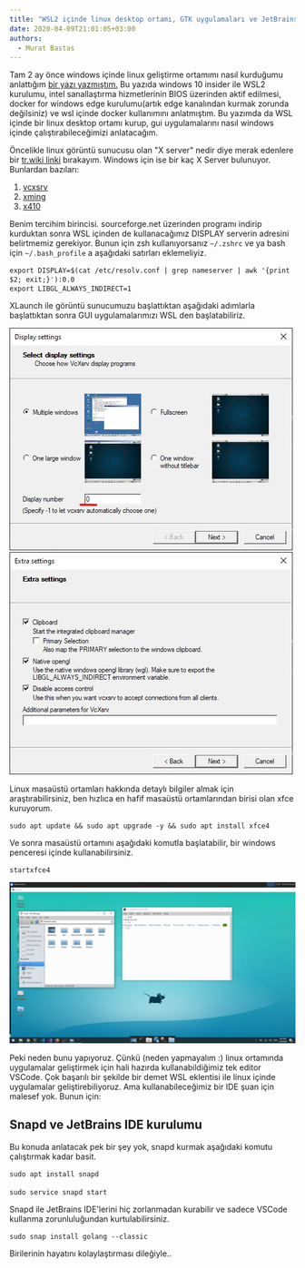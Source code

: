 ```yaml
---
title: "WSL2 içinde linux desktop ortamı, GTK uygulamaları ve JetBrains IDE'leri"
date: 2020-04-09T21:01:05+03:00
authors:
  - Murat Bastas
---
```


Tam 2 ay önce windows içinde linux geliştirme ortamımı nasıl kurduğumu anlattığım [bir yazı yazmıştım.](https://murat.github.io/2020/02/09/windows-gelistirme-ortami/) Bu yazıda windows 10 insider ile WSL2 kurulumu, intel sanallaştırma hizmetlerinin BIOS üzerinden aktif edilmesi, docker for windows edge kurulumu(artık edge kanalından kurmak zorunda değilsiniz) ve wsl içinde docker kullanımını anlatmıştım. Bu yazımda da WSL içinde bir linux desktop ortamı kurup, gui uygulamalarını nasıl windows içinde çalıştırabileceğimizi anlatacağım.

Öncelikle linux görüntü sunucusu olan "X server" nedir diye merak edenlere bir [tr.wiki linki](https://tr.wikipedia.org/wiki/X_Pencere_Sistemi) bırakayım. Windows için ise bir kaç X Server bulunuyor. Bunlardan bazıları:

1. [vcxsrv](https://sourceforge.net/projects/vcxsrv/)
2. [xming](https://sourceforge.net/projects/xming/)
3. [x410](https://x410.dev/)

Benim tercihim birincisi. sourceforge.net üzerinden programı indirip kurduktan sonra WSL içinden de kullanacağımız DISPLAY serverin adresini belirtmemiz gerekiyor. Bunun için zsh kullanıyorsanız `~/.zshrc` ve ya bash için `~/.bash_profile` a aşağıdaki satırları eklemeliyiz.

```
export DISPLAY=$(cat /etc/resolv.conf | grep nameserver | awk '{print $2; exit;}'):0.0
export LIBGL_ALWAYS_INDIRECT=1
```

XLaunch ile görüntü sunucumuzu başlattıktan aşağıdaki adımlarla başlattıktan sonra GUI uygulamalarımızı WSL den başlatabiliriz.

![x1](/images/xsrvr1.jpg)
![x2](/images/xsrvr2.jpg)

Linux masaüstü ortamları hakkında detaylı bilgiler almak için araştırabilirsiniz, ben hızlıca en hafif masaüstü ortamlarından birisi olan xfce kuruyorum.

```
sudo apt update && sudo apt upgrade -y && sudo apt install xfce4
```

Ve sonra masaüstü ortamını aşağıdaki komutla başlatabilir, bir windows penceresi içinde kullanabilirsiniz.

```
startxfce4
```

![xfce4](/images/xfce4.jpg)

Peki neden bunu yapıyoruz. Çünkü (neden yapmayalım :) linux ortamında uygulamalar geliştirmek için hali hazırda kullanabildiğimiz tek editor VSCode. Çok başarılı bir şekilde bir demet WSL eklentisi ile linux içinde uygulamalar geliştirebiliyoruz. Ama kullanabileceğimiz bir IDE şuan için malesef yok. Bunun için: 

## Snapd ve JetBrains IDE kurulumu

Bu konuda anlatacak pek bir şey yok, snapd kurmak aşağıdaki komutu çalıştırmak kadar basit.

```
sudo apt install snapd

sudo service snapd start
```

Snapd ile JetBrains IDE'lerini hiç zorlanmadan kurabilir ve sadece VSCode kullanma zorunluluğundan kurtulabilirsiniz.

```
sudo snap install golang --classic
```

Birilerinin hayatını kolaylaştırması dileğiyle..
